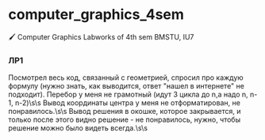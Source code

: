 # computer_graphics_4sem
 🖌 Computer Graphics Labworks of 4th sem BMSTU, IU7 

### ЛР1
Посмотрел весь код, связанный с геометрией, спросил про каждую формулу (нужно знать, как выводится, ответ "нашел в интернете" не подходит).
Перебор у меня не грамотный (идут 3 цикла до n,а надо n, n-1, n-2)\s\s
Вывод координаты центра у меня не отформатирован, не понравилось.\s\s
Вывод решения в окошке, которое закрывается, и только после этого видно решение - не понравилось, нужно, чтобы решение можно было видеть всегда.\s\s
